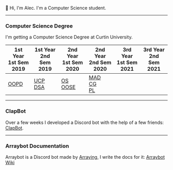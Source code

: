 👋 Hi, I'm Alec. I'm a Computer Science student.

___

### Computer Science Degree

I'm getting a Computer Science Degree at Curtin University.

1st Year <br> 1st Sem <br> 2019 | 1st Year <br> 2nd Sem <br> 2019 | 2nd Year <br> 1st Sem <br> 2020 | 2nd Year <br> 2nd Sem <br> 2020 | 3rd Year <br> 1st Sem <br> 2021 | 3rd Year <br> 2nd Sem <br> 2021  
--- | --- | --- | --- | --- | --- |
[OOPD](https://github.com/Alecadabra/OOPD) | [UCP](https://github.com/Alecadabra/UCP)<br>[DSA](https://github.com/Alecadabra/DSA) | [OS](https://github.com/Alecadabra/OS)<br>[OOSE](https://github.com/Alecadabra/OOSE) | [MAD](https://github.com/Alecadabra/MAD)<br>[CG](https://github.com/Alecadabra/CG)<br>[PL](https://github.com/Alecadabra/PL)

___

### ClapBot

Over a few weeks I developed a Discord bot with the help of a few friends: [ClapBot](https://github.com/ClapBotCo/ClapBot).

___

### Arraybot Documentation

Arraybot is a Discord bot made by [Arraying](https://github.com/Arraying), I write the docs for it: [Arraybot Wiki](https://github.com/Arraying/Arraybot/wiki)
